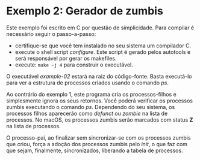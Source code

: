 # Exemplo 2: Gerador de zumbis

Este exemplo foi escrito em C por questão de simplicidade. Para compilar é
necessário seguir o passo-a-passo:

- certifique-se que você tem instalado no seu sistema um compilador C.
- execute o shell script _configure_. Este script é gerado pelos autotools e
  será responsável por gerar os makefiles.
- execute: `make -j 4` para construir o executável.

O executável _example-02_ estará na raiz do código-fonte. Basta executá-lo para
ver a estrutura de processos criados usando o comando _ps_.

Ao contrário do exemplo 1, este programa cria os processos-filhos e simplesmente
ignora os seus retornos. Você poderá verificar os processos zumbis executando o
comando _ps_. Dependendo do seu sistema, os processos filhos aparecerão como
_defunct_ ou _zombie_ na lista de processos. No macOS, os processos zumbis serão
marcados com status **Z** na lista de processos.

O processo-pai, ao finalizar sem sincronizar-se com os processos zumbis que
criou, força a adoção dos processos zumbis pelo _init_, o que faz com que sejam,
finalmente, sincronizados, liberando a tabela de processos.
